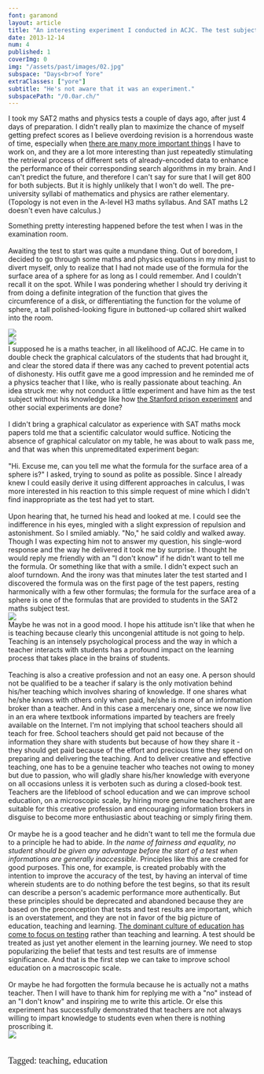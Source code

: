 ```yaml
---
font: garamond
layout: article
title: "An interesting experiment I conducted in ACJC. The test subject was a teacher."
date: 2013-12-14
num: 4
published: 1
coverImg: 0
img: "/assets/past/images/02.jpg"
subspace: "Days<br>of Yore"
extraClasses: ["yore"]
subtitle: "He's not aware that it was an experiment."
subspacePath: "/0.0ar.ch/"
---
```


I took my SAT2 maths and physics tests a couple of days ago, after just 4 days of preparation. I didn't really plan to maximize the chance of myself getting prefect scores as I believe overdoing revision is a horrendous waste of time, especially when <a href="http://0.0ar.ch/article/i-have-to-be-more-productive">there are many more important things</a> I have to work on, and they are a lot more interesting than just repeatedly stimulating the retrieval process of different sets of already-encoded data to enhance the performance of their corresponding search algorithms in my brain. And I can't predict the future, and therefore I can't say for sure that I will get 800 for both subjects. But it is highly unlikely that I won't do well. The pre-university syllabi of mathematics and physics are rather elementary. (Topology is not even in the A-level H3 maths syllabus. And SAT maths L2 doesn't even have calculus.)

Something pretty interesting happened before the test when I was in the examination room.
<br><br>
Awaiting the test to start was quite a mundane thing. Out of boredom, I decided to go through some maths and physics equations in my mind just to divert myself, only to realize that I had not made use of the formula for the surface area of a sphere for as long as I could remember. And I couldn't recall it on the spot. While I was pondering whether I should try deriving it from doing a definite integration of the function that gives the circumference of a disk, or differentiating the function for the volume of sphere, a tall polished-looking figure in buttoned-up collared shirt walked into the room.

<div class="picture in">
<img src="{{ "getSS1.jpg" | prepend: site.fromThePast }}">
</div>

<div class="picture in">
<img src="{{ "getSS2.jpg" | prepend: site.fromThePast }}">
</div>
I supposed he is a maths teacher, in all likelihood of ACJC. He came in to double check the graphical calculators of the students that had brought it, and clear the stored data if there was any cached to prevent potential acts of dishonesty. His outfit gave me a good impression and he reminded me of a physics teacher that I like, who is really passionate about teaching. An idea struck me: why not conduct a little experiment and have him as the test subject without his knowledge like how <a href="http://en.wikipedia.org/wiki/Stanford_prison_experiment">the Stanford prison experiment</a> and other social experiments are done? 
<br>
<br>
I didn't bring a graphical calculator as experience with SAT maths mock papers told me that a scientific calculator would suffice. Noticing the absence of graphical calculator on my table, he was about to walk pass me, and that was when this unpremeditated experiment began:
<br><br>
"Hi. Excuse me, can you tell me what the formula for the surface area of a sphere is?" I asked, trying to sound as polite as possible. Since I already knew I could easily derive it using different approaches in calculus, I was more interested in his reaction to this simple request of mine which I didn't find inappropriate as the test had yet to start.
<br><br>
Upon hearing that, he turned his head and looked at me. I could see the indifference in his eyes, mingled with a slight expression of repulsion and astonishment. So I smiled amiably. "No," he said coldly and walked away. Though I was expecting him not to answer my question, his single-word response and the way he delivered it took me by surprise. I thought he would reply me friendly with an "I don't know" if he didn't want to tell me the formula. Or something like that with a smile. I didn't expect such an aloof turndown. And the irony was that minutes later the test started and I discovered the formula was on the first page of the test papers, resting harmonically with a few other formulas; the formula for the surface area of a sphere is one of the formulas that are provided to students in the SAT2 maths subject test.

<div class="picture in">
<img src="{{ "onen.jpg" | prepend: site.fromThePast }}">
</div>
Maybe he was not in a good mood. I hope his attitude isn't like that when he is teaching because clearly this uncongenial attitude is not going to help. Teaching is an intensely psychological process and the way in which a teacher interacts with students has a profound impact on the learning process that takes place in the brains of students.
<br><br>
Teaching is also a creative profession and not an easy one. A person should not be qualified to be a teacher if salary is the only motivation behind his/her teaching which involves sharing of knowledge. If one shares what he/she knows with others only when paid, he/she is more of an information broker than a teacher. And in this case a mercenary one, since we now live in an era where textbook informations imparted by teachers are freely available on the Internet. I'm not implying that school teachers should all teach for free. School teachers should get paid not because of the information they share with students but because of how they share it - they should get paid because of the effort and precious time they spend on preparing and delivering the teaching. And to deliver creative and effective teaching, one has to be a genuine teacher who teaches not owing to money but due to passion, who will gladly share his/her knowledge with everyone on all occasions unless it is verboten such as during a closed-book test. Teachers are the lifeblood of school education and we can improve school education, on a microscopic scale, by hiring more genuine teachers that are suitable for this creative profession and encouraging information brokers in disguise to become more enthusiastic about teaching or simply firing them.
<br><br>
Or maybe he is a good teacher and he didn't want to tell me the formula due to a principle he had to abide. <i>In the name of fairness and equality, no student should be given any advantage before the start of a test when informations are generally inaccessible. </i> Principles like this are created for good purposes. This one, for example, is created probably with the intention to improve the accuracy of the test, by having an interval of time wherein students are to do nothing before the test begins, so that its result can describe a person's academic performance more authentically. But these principles should be deprecated and abandoned because they are based on the preconception that tests and test results are important, which is an overstatement, and they are not in favor of the big picture of education, teaching and learning. <a href="http://www.ted.com/talks/ken_robinson_how_to_escape_education_s_death_valley.html">The dominant culture of education has come to focus on testing</a> rather than teaching and learning. A test should be treated as just yet another element in the learning journey. We need to stop popularizing the belief that tests and test results are of immense significance. And that is the first step we can take to improve school education on a macroscopic scale.
<br><br>
Or maybe he had forgotten the formula because he is actually not a maths teacher. Then I will have to thank him for replying me with a "no" instead of an "I don't know" and inspiring me to write this article. Or else this experiment has successfully demonstrated that teachers are not always willing to impart knowledge to students even when there is nothing proscribing it.

<div class="picture in">
<img src="{{ "glory.jpg" | prepend: site.fromThePast }}">
</div>
<br>

<p style="font-size:18px; font-family: 'Times New Roman';">Tagged: teaching, education</p>